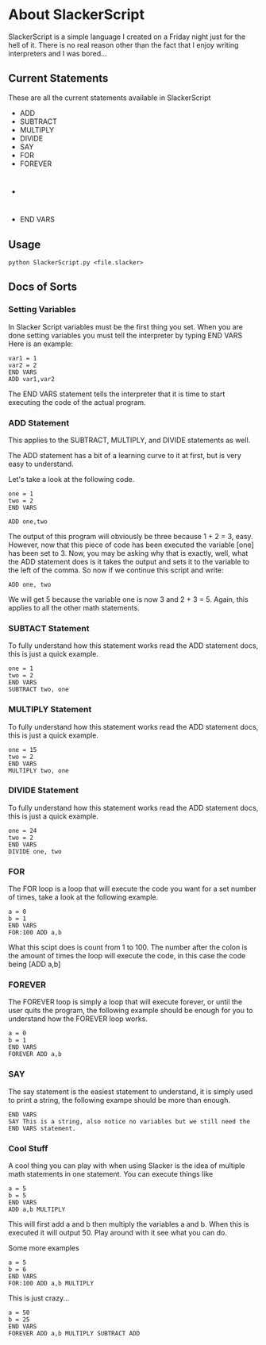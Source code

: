 About SlackerScript
===================

SlackerScript is a simple language I created on a Friday night just for the hell of it. There is no real reason other than the fact that I enjoy writing interpreters and I was bored...

Current Statements
------------------

These are all the current statements available in SlackerScript

* ADD
* SUBTRACT
* MULTIPLY
* DIVIDE
* SAY
* FOR
* FOREVER
* #
* END VARS

Usage
-----

    python SlackerScript.py <file.slacker>

Docs of Sorts
-------------

### Setting Variables

In Slacker Script variables must be the first thing you set. When you are done setting variables you must tell the interpreter by typing
    END VARS
Here is an example:

    var1 = 1
    var2 = 2
    END VARS
    ADD var1,var2

The END VARS statement tells the interpreter that it is time to start executing the code of the actual program.

### ADD Statement

This applies to the SUBTRACT, MULTIPLY, and DIVIDE statements as well.

The ADD statement has a bit of a learning curve to it at first, but is very easy to understand.

Let's take a look at the following code.

    one = 1
    two = 2
    END VARS

    ADD one,two

The output of this program will obviously be three because 1 + 2 = 3, easy. However, now that this piece of code has been executed the variable [one] has been set to 3. Now, you may be asking why that is exactly, well, what the ADD statement does is it takes the output and sets it to the variable to the left of the comma. So now if we continue this script and write:

    ADD one, two

We will get 5 because the variable one is now 3 and 2 + 3 = 5.
Again, this applies to all the other math statements.

### SUBTACT Statement

To fully understand how this statement works read the ADD statement docs, this is just a quick example.

    one = 1
    two = 2
    END VARS
    SUBTRACT two, one


### MULTIPLY Statement

To fully understand how this statement works read the ADD statement docs, this is just a quick example.

    one = 15
    two = 2
    END VARS
    MULTIPLY two, one

### DIVIDE Statement

To fully understand how this statement works read the ADD statement docs, this is just a quick example.

    one = 24
    two = 2
    END VARS
    DIVIDE one, two

### FOR 

The FOR loop is a loop that will execute the code you want for a set number of times, take a look at the following example.

    a = 0
    b = 1
    END VARS
    FOR:100 ADD a,b

What this scipt does is count from 1 to 100. The number after the colon is the amount of times the loop will execute the code, in this case the code being [ADD a,b]

### FOREVER

The FOREVER loop is simply a loop that will execute forever, or until the user quits the program, the following example should be enough for you to understand how the FOREVER loop works.

    a = 0
    b = 1
    END VARS
    FOREVER ADD a,b

### SAY

The say statement is the easiest statement to understand, it is simply used to print a string, the following exampe should be more than enough.

    END VARS
    SAY This is a string, also notice no variables but we still need the END VARS statement.

### Cool Stuff

A cool thing you can play with when using Slacker is the idea of multiple math statements in one statement. You can execute things like 

    a = 5
    b = 5
    END VARS
    ADD a,b MULTIPLY

This will first add a and b then multiply the variables a and b. When this is executed it will output 50. Play around with it see what you can do.

Some more examples

    a = 5
    b = 6
    END VARS
    FOR:100 ADD a,b MULTIPLY

This is just crazy...


    a = 50
    b = 25
    END VARS
    FOREVER ADD a,b MULTIPLY SUBTRACT ADD

